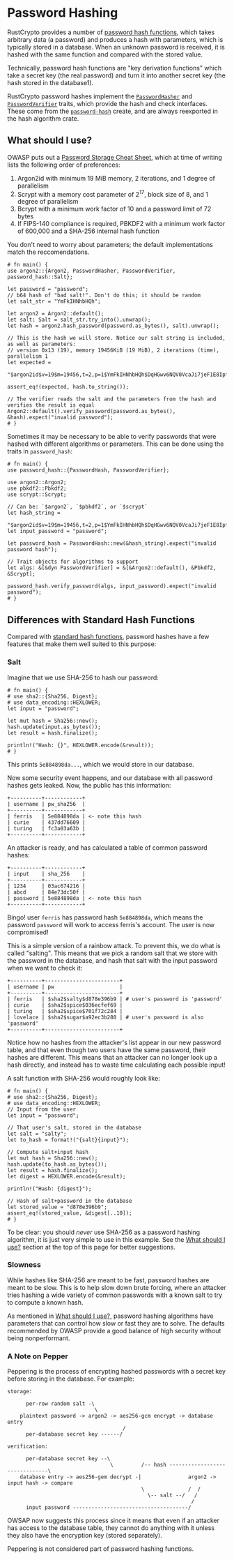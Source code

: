 # Password Hashing

RustCrypto provides a number of [password hash functions], which takes arbitrary data (a password)
and produces a hash with parameters, which is typically stored in a database. When an unknown
password is received, it is hashed with the same function and compared with the stored value.

Technically, password hash functions are "key derivation functions" which take a secret key (the
real password) and turn it into another secret key (the hash stored in the database1).

RustCrypto password hashes implement the [`PasswordHasher`] and [`PasswordVerifier`] traits, which
provide the hash and check interfaces. These come from the [`password-hash`] create, and are always
reexported in the hash algorithm crate.

## What should I use?

OWASP puts out a [Password Storage Cheat Sheet], which at time of writing lists the following order
of preferences:

1. Argon2id with minimum 19 MiB memory, 2 iterations, and 1 degree of parallelism
1. Scrypt with a memory cost parameter of 2<sup>17</sup>, block size of 8, and 1 degree of
   parallelism
1. Bcrypt with a minimum work factor of 10 and a password limit of 72 bytes
1. If FIPS-140 compliance is required, PBKDF2 with a minimum work factor of 600,000 and a SHA-256
   internal hash function

You don't need to worry about parameters; the default implementations match the reccomendations.

```rust,noplaypen
# fn main() {
use argon2::{Argon2, PasswordHasher, PasswordVerifier, password_hash::Salt};

let password = "password";
// b64 hash of "bad salt!". Don't do this; it should be random
let salt_str = "YmFkIHNhbHQh";

let argon2 = Argon2::default();
let salt: Salt = salt_str.try_into().unwrap();
let hash = argon2.hash_password(password.as_bytes(), salt).unwrap();

// This is the hash we will store. Notice our salt string is included, as well as parameters:
// version 0x13 (19), memory 19456KiB (19 MiB), 2 iterations (time), parallelism 1
let expected =
    "$argon2id$v=19$m=19456,t=2,p=1$YmFkIHNhbHQh$DqHGwv6NQV0VcaJi7jeF1E8IpfMXmXcpq4r2kKyqpXk";

assert_eq!(expected, hash.to_string());

// The verifier reads the salt and the parameters from the hash and verifies the result is equal
Argon2::default().verify_password(password.as_bytes(), &hash).expect("invalid password");
# }
```

Sometimes it may be necessary to be able to verify passwords that were hashed with different
algorithms or parameters. This can be done using the traits in `password_hash`:

```rust,noplaypen
# fn main() {
use password_hash::{PasswordHash, PasswordVerifier};

use argon2::Argon2;
use pbkdf2::Pbkdf2;
use scrypt::Scrypt;

// Can be: `$argon2`, `$pbkdf2`, or `$scrypt`
let hash_string =
    "$argon2id$v=19$m=19456,t=2,p=1$YmFkIHNhbHQh$DqHGwv6NQV0VcaJi7jeF1E8IpfMXmXcpq4r2kKyqpXk";
let input_password = "password";

let password_hash = PasswordHash::new(&hash_string).expect("invalid password hash");

// Trait objects for algorithms to support
let algs: &[&dyn PasswordVerifier] = &[&Argon2::default(), &Pbkdf2, &Scrypt];

password_hash.verify_password(algs, input_password).expect("invalid password");
# }
```

## Differences with Standard Hash Functions

Compared with [standard hash functions](hashing-data/README.md), password hashes have a few features
that make them well suited to this purpose:

### Salt

Imagine that we use SHA-256 to hash our password:

```rust,editable
# fn main() {
# use sha2::{Sha256, Digest};
# use data_encoding::HEXLOWER;
let input = "password";

let mut hash = Sha256::new();
hash.update(input.as_bytes());
let result = hash.finalize();

println!("Hash: {}", HEXLOWER.encode(&result));
# }
```

This prints `5e884898da...`, which we would store in our database.

Now some security event happens, and our database with all password hashes gets leaked. Now, the
public has this information:

```
+----------+------------+
| username | pw_sha256  |
+----------+------------+
| ferris   | 5e884898da | <- note this hash
| curie    | 437dd76609 |
| turing   | fc3a03a63b |
+----------+------------+
```

An attacker is ready, and has calculated a table of common password hashes:

```
+----------+------------+
| input    | sha_256    |
+----------+------------+
| 1234     | 03ac674216 |
| abcd     | 84e73dc50f |
| password | 5e884898da | <- note this hash
+----------+------------+
```

Bingo! user `ferris` has password hash `5e884898da`, which means the password `password` will work
to access ferris's account. The user is now compromised!

This is a simple version of a rainbow attack. To prevent this, we do what is called "salting". This
means that we pick a random salt that we store with the password in the database, and hash that salt
with the input password when we want to check it:

```
+----------+------------------------+
| username | pw                     |
+----------+------------------------+
| ferris   | $sha2$salty$d878e396b9 | # user's password is 'password'
| curie    | $sha2$spice$036ecfef69 |
| turing   | $sha2$spice$701f72c284 |
| lovelace | $sha2$sugar$a92ec3b280 | # user's password is also 'password'
+----------+------------------------+
```

Notice how no hashes from the attacker's list appear in our new password table, and that even though
two users have the same password, their hashes are different. This means that an attacker can no
longer look up a hash directly, and instead has to waste time calculating each possible input!

A salt function with SHA-256 would roughly look like:

```rust,editable
# fn main() {
# use sha2::{Sha256, Digest};
# use data_encoding::HEXLOWER;
// Input from the user
let input = "password";

// That user's salt, stored in the database
let salt = "salty";
let to_hash = format!("{salt}{input}");

// Compute salt+input hash
let mut hash = Sha256::new();
hash.update(to_hash.as_bytes());
let result = hash.finalize();
let digest = HEXLOWER.encode(&result);

println!("Hash: {digest}");

// Hash of salt+password in the database
let stored_value = "d878e396b9";
assert_eq!(stored_value, &digest[..10]);
# }
```

To be clear: you should _never_ use SHA-256 as a password hashing algorithm, it is just very simple
to use in this example. See the [What should I use?] section at the top of this page for better
suggestions.

### Slowness

While hashes like SHA-256 are meant to be fast, password hashes are meant to be slow. This is to
help slow down brute forcing, where an attacker tries hashing a wide variety of common passwords
with a known salt to try to compute a known hash.

As mentioned in [What should I use?], password hashing algorithms have parameters that can control
how slow or fast they are to solve. The defaults recommended by OWASP provide a good balance of high
security without being nonperformant.

### A Note on Pepper

Peppering is the process of encrypting hashed passwords with a secret key before storing in the
database. For example:

```
storage:

      per-row random salt -\
                            \
    plaintext password -> argon2 -> aes256-gcm encrypt -> database entry
                                     /
      per-database secret key ------/

verification:

      per-database secret key --\           
                                 \         /-- hash -------------------------------\
    database entry -> aes256-gem decrypt -|               argon2 -> input hash -> compare
                                           \              /  /
                                             \-- salt --/   /
                                                           /
      input password -------------------------------------/

```

OWSAP now suggests this process since it means that even if an attacker has access to the database
table, they cannot do anything with it unless they also have the encryption key (stored separately).

Peppering is not considered part of password hashing functions.

[password hash functions]: https://en.wikipedia.org/wiki/Key_derivation_function#Password_hashing
[password storage cheat sheet]: https://cheatsheetseries.owasp.org/cheatsheets/Password_Storage_Cheat_Sheet.html
[what should i use?]: #what-should-i-use
[`password-hash`]: https://docs.rs/password-hash/latest/password_hash/
[`passwordhasher`]: https://docs.rs/password-hash/latest/password_hash/trait.PasswordHasher.html
[`passwordverifier`]: https://docs.rs/password-hash/latest/password_hash/trait.PasswordVerifier.html
